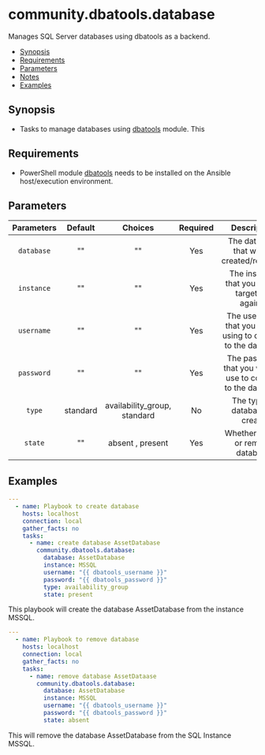 # community.dbatools.database
Manages SQL Server databases using dbatools as a backend.

* [Synopsis](#Synopsis)
* [Requirements](#Requirements)
* [Parameters](#Parameters)
* [Notes](#Notes)
* [Examples](#Example)

## Synopsis
* Tasks to manage databases using [dbatools](https://github.com/sqlcollaborative/dbatools) module. This

## Requirements 
* PowerShell module [dbatools](https://github.com/sqlcollaborative/dbatools) needs to be installed on the Ansible host/execution environment.

## Parameters
|Parameters|Default| Choices|Required|Description|Example|
|:---:|:---:|:--:|:---:|:---:|:---:|
| `database`|""|""| Yes| The database that will be created/removed | Assets
| `instance` |""| ""|Yes |The instance that you will be targetting against| SQLServer
| `username` |""| "" | Yes | The username that you will be using to connect to the database| domain\johndoe , bob |
|`password`|"" | ""| Yes| The password that you want to use to connect to the database | password
| `type`   |standard | availability_group, standard| No |  The type of database to create | availailability_group
| `state` | "" | absent , present | Yes | Whether to add or remove database | present

## Examples

```yaml
---
  - name: Playbook to create database
    hosts: localhost
    connection: local
    gather_facts: no
    tasks:
      - name: create database AssetDatabase
        community.dbatools.database:
          database: AssetDatabase
          instance: MSSQL
          username: "{{ dbatools_username }}"
          password: "{{ dbatools_password }}"
          type: availability_group
          state: present
```

This playbook will create the database AssetDatabase from the instance MSSQL.

```yaml
---
  - name: Playbook to remove database
    hosts: localhost
    connection: local
    gather_facts: no
    tasks:
      - name: remove database AssetDataase
        community.dbatools.database:
          database: AssetDatabase
          instance: MSSQL
          username: "{{ dbatools_username }}"
          password: "{{ dbatools_password }}"
          state: absent
```

This will remove the database AssetDatabase from the SQL Instance MSSQL.